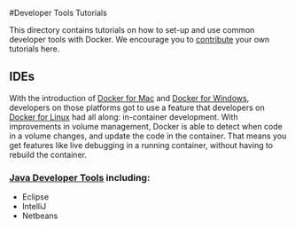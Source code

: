 #Developer Tools Tutorials

This directory contains tutorials on how to set-up and use common developer tools with Docker. We encourage you to [contribute](../contribute.md) your own tutorials here.

## IDEs

With the introduction of [Docker for Mac](https://www.docker.com/products/docker#/mac) and [Docker for Windows](https://www.docker.com/products/docker#/windows), developers on those platforms got to use a feature that developers on [Docker for Linux](https://www.docker.com/products/docker#linux) had all along: in-container development. With improvements in volume management, Docker is able to detect when code in a volume changes, and update the code in the container. That means you get features like live debugging in a running container, without having to rebuild the container.

### [Java Developer Tools](https://github.com/docker/labs/tree/master/developer-tools/java-debugging) including:
+ Eclipse
+ IntelliJ
+ Netbeans
